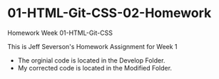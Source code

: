 # 01-HTML-Git-CSS-02-Homework
Homework Week 01-HTML-Git-CSS

This is Jeff Severson's Homework Assignment for Week 1

- The orginial code is located in the Develop Folder.
- My corrected code is located in the Modified Folder.

